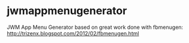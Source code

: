 jwmappmenugenerator
===================

JWM App Menu Generator based on great work done with fbmenugen: http://trizenx.blogspot.com/2012/02/fbmenugen.html
